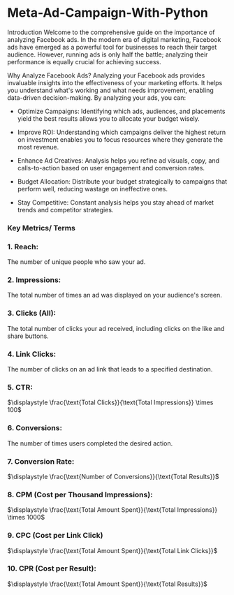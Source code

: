 # Meta-Ad-Campaign-With-Python

Introduction
Welcome to the comprehensive guide on the importance of analyzing Facebook ads. In the modern era of digital marketing, Facebook ads have emerged as a powerful tool for businesses to reach their target audience. However, running ads is only half the battle; analyzing their performance is equally crucial for achieving success.

Why Analyze Facebook Ads?
Analyzing your Facebook ads provides invaluable insights into the effectiveness of your marketing efforts. It helps you understand what's working and what needs improvement, enabling data-driven decision-making. By analyzing your ads, you can:

  - Optimize Campaigns: Identifying which ads, audiences, and placements yield the best results allows you to allocate your budget wisely.

  - Improve ROI: Understanding which campaigns deliver the highest return on investment enables you to focus resources where they generate the most revenue.

  - Enhance Ad Creatives: Analysis helps you refine ad visuals, copy, and calls-to-action based on user engagement and conversion rates.

  - Budget Allocation: Distribute your budget strategically to campaigns that perform well, reducing wastage on ineffective ones.

  - Stay Competitive: Constant analysis helps you stay ahead of market trends and competitor strategies.  

### Key Metrics/ Terms

### 1. Reach: 

The number of unique people who saw your ad.

### 2. Impressions: 

The total number of times an ad was displayed on your audience's screen.

### 3. Clicks (All): 

The total number of clicks your ad received, including clicks on the like and share buttons.

### 4. Link Clicks: 

The number of clicks on an ad link that leads to a specified destination.

### 5. CTR: 

$\displaystyle \frac{\text{Total Clicks}}{\text{Total Impressions}} \times 100$

### 6. Conversions: 

The number of times users completed the desired action.
### 7. Conversion Rate: 

$\displaystyle \frac{\text{Number of Conversions}}{\text{Total Results}}$

### 8. CPM (Cost per Thousand Impressions):

$\displaystyle \frac{\text{Total Amount Spent}}{\text{Total Impressions}} \times 1000$

### 9. CPC (Cost per Link Click)

$\displaystyle \frac{\text{Total Amount Spent}}{\text{Total Link Clicks}}$

### 10. CPR (Cost per Result):
$\displaystyle \frac{\text{Total Amount Spent}}{\text{Total Results}}$
